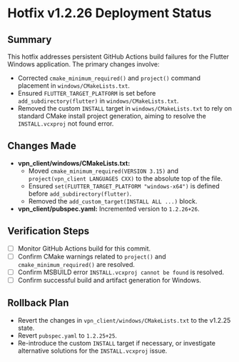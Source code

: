 # Hotfix v1.2.26 Deployment Status

## Summary
This hotfix addresses persistent GitHub Actions build failures for the Flutter Windows application. The primary changes involve:
- Corrected `cmake_minimum_required()` and `project()` command placement in `windows/CMakeLists.txt`.
- Ensured `FLUTTER_TARGET_PLATFORM` is set before `add_subdirectory(flutter)` in `windows/CMakeLists.txt`.
- Removed the custom `INSTALL` target in `windows/CMakeLists.txt` to rely on standard CMake install project generation, aiming to resolve the `INSTALL.vcxproj` not found error.

## Changes Made
- **vpn_client/windows/CMakeLists.txt:**
    - Moved `cmake_minimum_required(VERSION 3.15)` and `project(vpn_client LANGUAGES CXX)` to the absolute top of the file.
    - Ensured `set(FLUTTER_TARGET_PLATFORM "windows-x64")` is defined before `add_subdirectory(flutter)`.
    - Removed the `add_custom_target(INSTALL ALL ...)` block.
- **vpn_client/pubspec.yaml:** Incremented version to `1.2.26+26`.

## Verification Steps
- [ ] Monitor GitHub Actions build for this commit.
- [ ] Confirm CMake warnings related to `project()` and `cmake_minimum_required()` are resolved.
- [ ] Confirm MSBUILD error `INSTALL.vcxproj cannot be found` is resolved.
- [ ] Confirm successful build and artifact generation for Windows.

## Rollback Plan
- Revert the changes in `vpn_client/windows/CMakeLists.txt` to the v1.2.25 state.
- Revert `pubspec.yaml` to `1.2.25+25`.
- Re-introduce the custom `INSTALL` target if necessary, or investigate alternative solutions for the `INSTALL.vcxproj` issue.
